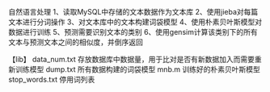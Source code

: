 自然语言处理
1、读取MySQL中存储的文本数据作为文本库
2、使用jieba对每篇文本进行分词操作
3、对文本库中的文本构建词袋模型
4、使用朴素贝叶斯模型对数据进行训练
5、预测需要识别文本的类别
6、使用gensim计算该类别下的所有文本与预测文本之间的相似度，并倒序返回


【lib】
    data_num.txt        存放数据库中数据量，用于比对是否有新数据加入而需要重新训练模型
    dump.txt            所有数据构建的词袋模型
    mnb.m               训练好的朴素贝叶斯模型
    stop_words.txt      停用词列表